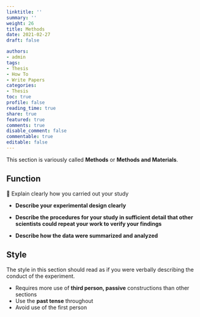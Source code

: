 ```yaml
---
linktitle: ''
summary: ''
weight: 26
title: Methods
date: 2021-02-27
draft: false

authors:
- admin
tags:
- Thesis
- How To
- Write Papers
categories:
- Thesis
toc: true
profile: false
reading_time: true
share: true
featured: true
comments: true
disable_comment: false
commentable: true
editable: false
---
```


This section is variously called **Methods** or **Methods and Materials**.

## Function

🎯 Explain clearly how you carried out your study

- **Describe your experimental design clearly**
- **Describe the procedures for your study in sufficient detail that other scientists could repeat your work to verify your findings**

- **Describe how the data were summarized and analyzed**

## Style

The style in this section should read as if you were verbally describing the conduct of the experiment.

- Requires more use of **third person, passive** constructions than other sections
- Use the **past tense** throughout
- Avoid use of the first person